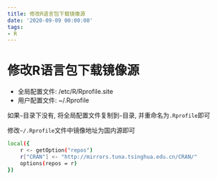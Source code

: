 ```yaml
---
title: 修改R语言包下载镜像源
date: '2020-09-09 00:00:00'
tags:
- R
---
```

# 修改R语言包下载镜像源

- 全局配置文件: /etc/R/Rprofile.site
- 用户配置文件: ~/.Rprofile

如果`~`目录下没有, 将全局配置文件复制到`~`目录, 并重命名为`.Rprofile`即可


修改`~/.Rprofile`文件中镜像地址为国内源即可

```bash
local({
    r <- getOption("repos")
    r["CRAN"] <- "http://mirrors.tuna.tsinghua.edu.cn/CRAN/"
    options(repos = r)
})
```

